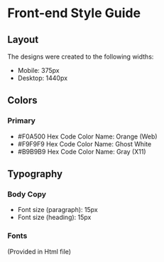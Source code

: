 # Front-end Style Guide

## Layout

The designs were created to the following widths:

- Mobile: 375px
- Desktop: 1440px

## Colors

### Primary

- #F0A500 Hex Code Color Name: Orange (Web)
- #F9F9F9 Hex Code Color Name: Ghost White
- #B9B9B9 Hex Code Color Name: Gray (X11)


## Typography

### Body Copy

- Font size (paragraph): 15px
- Font size (heading): 15px

### Fonts

(Provided in Html file)